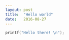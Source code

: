 ```yaml
---
layout: post
title:  "Hello world"
date:   2016-08-27
---
```



``` C++
printf("Hello there! \n");
```

